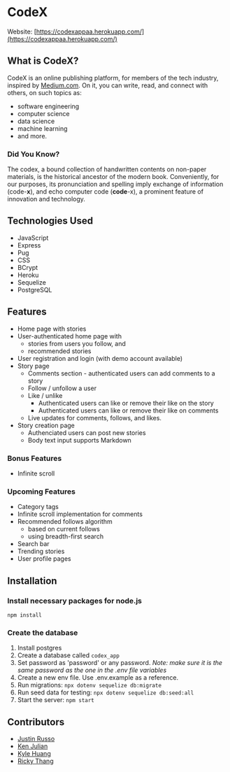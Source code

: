 # CodeX

Website: [https://codexappaa.herokuapp.com/](https://codexappaa.herokuapp.com/)

## What is CodeX?

CodeX is an online publishing platform, for members of the tech industry, inspired by [Medium.com](https://medium.com/). On it, you can write, read, and connect with others, on such topics as:
- software engineering
- computer science
- data science
- machine learning
- and more.

### Did You Know?

The codex, a bound collection of handwritten contents on non-paper materials, is the historical ancestor of the modern book. Conveniently, for our purposes, its pronunciation and spelling imply exchange of information (code-**x**), and echo computer code (**code**-x), a prominent feature of innovation and technology.

## Technologies Used

- JavaScript
- Express
- Pug
- CSS
- BCrypt
- Heroku
- Sequelize
- PostgreSQL

## Features

- Home page with stories
- User-authenticated home page with
	- stories from users you follow, and
	- recommended stories
- User registration and login (with demo account available)
- Story page
  - Comments section - authenticated users can add comments to a story
  - Follow / unfollow a user
  - Like / unlike
  	- Authenticated users can like or remove their like on the story
  	- Authenticated users can like or remove their like on comments
  - Live updates for comments, follows, and likes.
- Story creation page
  - Authenciated users can post new stories
  - Body text input supports Markdown

### Bonus Features

- Infinite scroll

### Upcoming Features

- Category tags
- Infinite scroll implementation for comments
- Recommended follows algorithm
  - based on current follows
  - using breadth-first search
- Search bar
- Trending stories
- User profile pages

## Installation

### Install necessary packages for node.js 

```npm install```

### Create the database

  1. Install postgres
  2. Create a database called ```codex_app```
  3. Set password as 'password' or any password. *Note: make sure it is the same password as the one in the .env file variables*
  4. Create a new env file. Use .env.example as a reference.
  5. Run migrations: ``` npx dotenv sequelize db:migrate ```
  6. Run seed data for testing: ```npx dotenv sequelize db:seed:all ```
  7. Start the server: ```npm start```

## Contributors

- [Justin Russo](https://github.com/justinrusso)
- [Ken Julian](https://github.com/kenjulian)
- [Kyle Huang](https://github.com/kvh8899)
- [Ricky Thang](https://github.com/rickythewriter)
